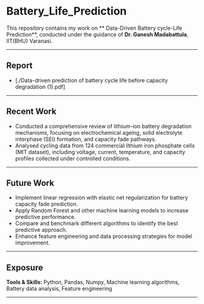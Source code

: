 # Battery_Life_Prediction

This repository contains my work on ** Data-Driven Battery  cycle-Life Prediction**, conducted under the guidance of **Dr. Ganesh  Madabattula**, IIT(BHU) Varanasi.

---

## Report

- [./Data-driven prediction of battery cycle life before capacity degradation (1).pdf]

---

## Recent Work

- Conducted a comprehensive review of lithium-ion battery degradation mechanisms, focusing on electrochemical ageing, solid electrolyte interphase (SEI) formation, and capacity fade pathways.
- Analysed cycling data from 124 commercial lithium iron phosphate cells (MIT dataset), including voltage, current, temperature, and capacity profiles collected under controlled conditions.

---

## Future Work

- Implement linear regression with elastic net regularization for battery capacity fade prediction.
- Apply Random Forest and other machine learning models to increase predictive performance.
- Compare and benchmark different algorithms to identify the best predictive approach.
- Enhance feature engineering and data processing strategies for model improvement.

---

## Exposure

**Tools & Skills:** Python, Pandas, Numpy, Machine learning algorithms, Battery data analysis, Feature engineering

---

